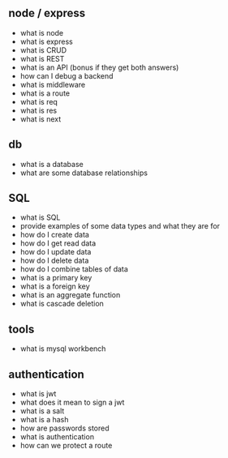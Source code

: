 ## node / express
- what is node
- what is express
- what is CRUD
- what is REST
- what is an API (bonus if they get both answers)
- how can I debug a backend
- what is middleware
- what is a route
- what is req
- what is res
- what is next

## db
- what is a database
- what are some database relationships

## SQL
- what is SQL
- provide examples of some data types and what they are for
- how do I create data
- how do I get read data
- how do I update data
- how do I delete data
- how do I combine tables of data
- what is a primary key
- what is a foreign key
- what is an aggregate function
- what is cascade deletion

## tools
- what is mysql workbench

## authentication
- what is jwt
- what does it mean to sign a jwt
- what is a salt
- what is a hash
- how are passwords stored
- what is authentication
- how can we protect a route